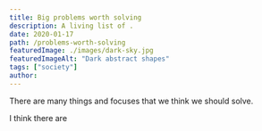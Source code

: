 ```yaml
---
title: Big problems worth solving
description: A living list of .
date: 2020-01-17
path: /problems-worth-solving
featuredImage: ./images/dark-sky.jpg
featuredImageAlt: "Dark abstract shapes"
tags: ["society"]
author: 
---
```


There are many things and focuses that we think we should solve.

I think there are
